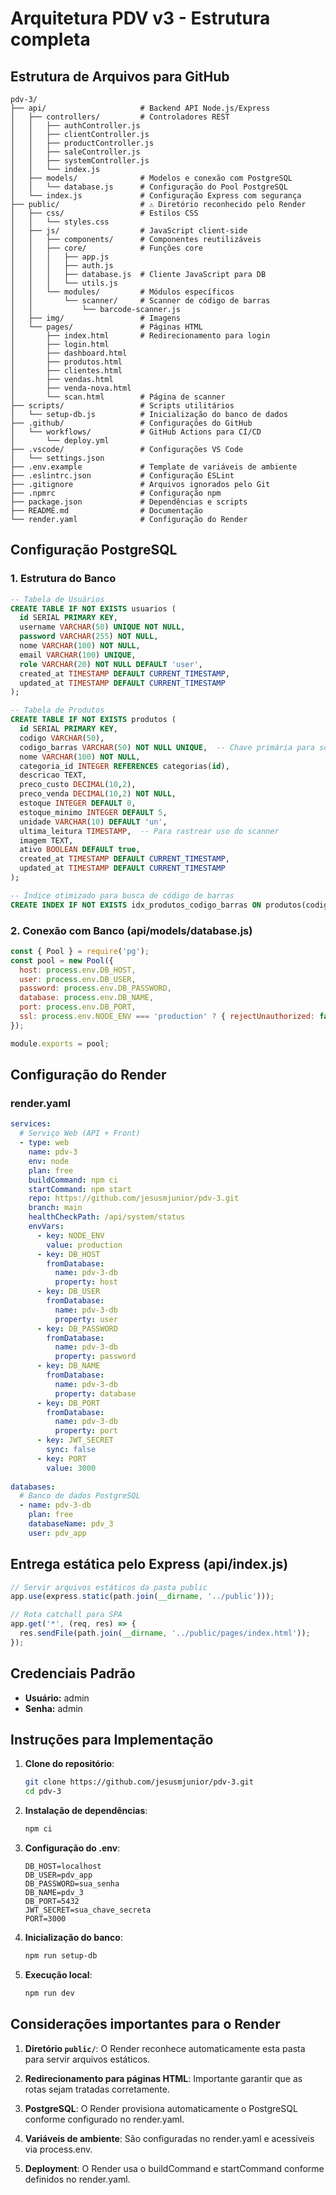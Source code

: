 # Arquitetura PDV v3 - Estrutura completa

## Estrutura de Arquivos para GitHub

```
pdv-3/
├── api/                     # Backend API Node.js/Express
│   ├── controllers/         # Controladores REST
│   │   ├── authController.js
│   │   ├── clientController.js
│   │   ├── productController.js
│   │   ├── saleController.js
│   │   ├── systemController.js
│   │   └── index.js
│   ├── models/              # Modelos e conexão com PostgreSQL
│   │   └── database.js      # Configuração do Pool PostgreSQL
│   └── index.js             # Configuração Express com segurança
├── public/                  # ⚠️ Diretório reconhecido pelo Render
│   ├── css/                 # Estilos CSS
│   │   └── styles.css
│   ├── js/                  # JavaScript client-side
│   │   ├── components/      # Componentes reutilizáveis
│   │   ├── core/            # Funções core
│   │   │   ├── app.js
│   │   │   ├── auth.js
│   │   │   ├── database.js  # Cliente JavaScript para DB
│   │   │   └── utils.js
│   │   └── modules/         # Módulos específicos
│   │       └── scanner/     # Scanner de código de barras
│   │           └── barcode-scanner.js
│   ├── img/                 # Imagens
│   └── pages/               # Páginas HTML
│       ├── index.html       # Redirecionamento para login
│       ├── login.html
│       ├── dashboard.html
│       ├── produtos.html
│       ├── clientes.html
│       ├── vendas.html
│       ├── venda-nova.html
│       └── scan.html        # Página de scanner
├── scripts/                 # Scripts utilitários
│   └── setup-db.js          # Inicialização do banco de dados
├── .github/                 # Configurações do GitHub
│   └── workflows/           # GitHub Actions para CI/CD
│       └── deploy.yml
├── .vscode/                 # Configurações VS Code
│   └── settings.json
├── .env.example             # Template de variáveis de ambiente  
├── .eslintrc.json           # Configuração ESLint
├── .gitignore               # Arquivos ignorados pelo Git
├── .npmrc                   # Configuração npm
├── package.json             # Dependências e scripts
├── README.md                # Documentação
└── render.yaml              # Configuração do Render
```

## Configuração PostgreSQL

### 1. Estrutura do Banco

```sql
-- Tabela de Usuários
CREATE TABLE IF NOT EXISTS usuarios (
  id SERIAL PRIMARY KEY,
  username VARCHAR(50) UNIQUE NOT NULL,
  password VARCHAR(255) NOT NULL,
  nome VARCHAR(100) NOT NULL,
  email VARCHAR(100) UNIQUE,
  role VARCHAR(20) NOT NULL DEFAULT 'user',
  created_at TIMESTAMP DEFAULT CURRENT_TIMESTAMP,
  updated_at TIMESTAMP DEFAULT CURRENT_TIMESTAMP
);

-- Tabela de Produtos
CREATE TABLE IF NOT EXISTS produtos (
  id SERIAL PRIMARY KEY,
  codigo VARCHAR(50),
  codigo_barras VARCHAR(50) NOT NULL UNIQUE,  -- Chave primária para scanner
  nome VARCHAR(100) NOT NULL,
  categoria_id INTEGER REFERENCES categorias(id),
  descricao TEXT,
  preco_custo DECIMAL(10,2),
  preco_venda DECIMAL(10,2) NOT NULL,
  estoque INTEGER DEFAULT 0,
  estoque_minimo INTEGER DEFAULT 5,
  unidade VARCHAR(10) DEFAULT 'un',
  ultima_leitura TIMESTAMP,  -- Para rastrear uso do scanner
  imagem TEXT,
  ativo BOOLEAN DEFAULT true,
  created_at TIMESTAMP DEFAULT CURRENT_TIMESTAMP,
  updated_at TIMESTAMP DEFAULT CURRENT_TIMESTAMP
);

-- Índice otimizado para busca de código de barras
CREATE INDEX IF NOT EXISTS idx_produtos_codigo_barras ON produtos(codigo_barras);
```

### 2. Conexão com Banco (api/models/database.js)

```javascript
const { Pool } = require('pg');
const pool = new Pool({
  host: process.env.DB_HOST,
  user: process.env.DB_USER,
  password: process.env.DB_PASSWORD,
  database: process.env.DB_NAME,
  port: process.env.DB_PORT,
  ssl: process.env.NODE_ENV === 'production' ? { rejectUnauthorized: false } : false
});

module.exports = pool;
```

## Configuração do Render

### render.yaml

```yaml
services:
  # Serviço Web (API + Front)
  - type: web
    name: pdv-3
    env: node
    plan: free
    buildCommand: npm ci
    startCommand: npm start
    repo: https://github.com/jesusmjunior/pdv-3.git
    branch: main
    healthCheckPath: /api/system/status
    envVars:
      - key: NODE_ENV
        value: production
      - key: DB_HOST
        fromDatabase:
          name: pdv-3-db
          property: host
      - key: DB_USER
        fromDatabase:
          name: pdv-3-db
          property: user
      - key: DB_PASSWORD
        fromDatabase:
          name: pdv-3-db
          property: password
      - key: DB_NAME
        fromDatabase:
          name: pdv-3-db
          property: database
      - key: DB_PORT
        fromDatabase:
          name: pdv-3-db
          property: port
      - key: JWT_SECRET
        sync: false
      - key: PORT
        value: 3000
        
databases:
  # Banco de dados PostgreSQL
  - name: pdv-3-db
    plan: free
    databaseName: pdv_3
    user: pdv_app
```

## Entrega estática pelo Express (api/index.js)

```javascript
// Servir arquivos estáticos da pasta public
app.use(express.static(path.join(__dirname, '../public')));

// Rota catchall para SPA
app.get('*', (req, res) => {
  res.sendFile(path.join(__dirname, '../public/pages/index.html'));
});
```

## Credenciais Padrão

- **Usuário:** admin
- **Senha:** admin 

## Instruções para Implementação

1. **Clone do repositório**:
   ```bash
   git clone https://github.com/jesusmjunior/pdv-3.git
   cd pdv-3
   ```

2. **Instalação de dependências**:
   ```bash
   npm ci
   ```

3. **Configuração do .env**:
   ```
   DB_HOST=localhost
   DB_USER=pdv_app
   DB_PASSWORD=sua_senha
   DB_NAME=pdv_3
   DB_PORT=5432
   JWT_SECRET=sua_chave_secreta
   PORT=3000
   ```

4. **Inicialização do banco**:
   ```bash
   npm run setup-db
   ```

5. **Execução local**:
   ```bash
   npm run dev
   ```

## Considerações importantes para o Render

1. **Diretório `public/`**: O Render reconhece automaticamente esta pasta para servir arquivos estáticos.

2. **Redirecionamento para páginas HTML**: Importante garantir que as rotas sejam tratadas corretamente.

3. **PostgreSQL**: O Render provisiona automaticamente o PostgreSQL conforme configurado no render.yaml.

4. **Variáveis de ambiente**: São configuradas no render.yaml e acessíveis via process.env.

5. **Deployment**: O Render usa o buildCommand e startCommand conforme definidos no render.yaml.